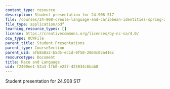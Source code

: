 ```yaml
---
content_type: resource
description: Student presentation for 24.908 S17
file: /courses/24-908-creole-language-and-caribbean-identities-spring-2017/f2400ee152a31fb0e237425834c6bab0_MIT24_908s17_RaceLanguage.pdf
file_type: application/pdf
learning_resource_types: []
license: https://creativecommons.org/licenses/by-nc-sa/4.0/
ocw_type: OCWFile
parent_title: Student Presentations
parent_type: CourseSection
parent_uid: afb8a8a2-b5d5-ec1d-0f50-2064c05a416c
resourcetype: Document
title: Race and Language
uid: f2400ee1-52a3-1fb0-e237-425834c6bab0
---
```

Student presentation for 24.908 S17